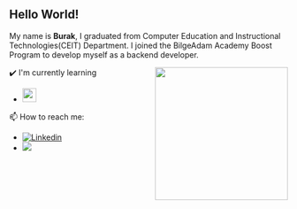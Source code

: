 ## Hello World!






My name is **Burak**, I graduated from Computer Education and Instructional Technologies(CEIT) Department. I joined the BilgeAdam Academy Boost Program to develop myself as a backend developer.

<img align= "right" width= "240" src= "https://pa1.narvii.com/6580/8098c6e9207376889eeb0532d9f5a0723c4d73f5_hq.gif"/>

✔️ I'm currently learning

- <img height="25" src="https://pbs.twimg.com/profile_images/1278344911847223297/k1ginRMI_400x400.jpg">


📫 How to reach me: 
- [![Linkedin](https://img.shields.io/badge/-LinkedIn-blue?style=flat&logo=Linkedin&logoColor=white)](https://www.linkedin.com/in/burakyuzz/)
- [<img src="https://img.shields.io/github/followers/burakyuz1?style=social"/>](https://github.com/LeandraOS) 



